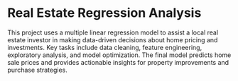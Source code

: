 # Real Estate Regression Analysis 

This project uses a multiple linear regression model to assist a local real estate investor in making data-driven decisions about home pricing and investments. Key tasks include data cleaning, feature engineering, exploratory analysis, and model optimization. The final model predicts home sale prices and provides actionable insights for property improvements and purchase strategies.
